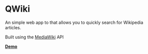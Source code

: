 # QWiki
An simple web app to that allows you to quickly search for Wikipedia articles.

Built using the [MediaWiki](https://www.mediawiki.org/wiki/API:Main_page) API

__[Demo]('https://ericsnell.github.io/QWiki/assets/')__

